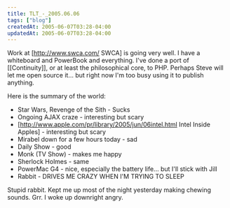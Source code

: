 ```yaml
---
title: TLT_-_2005.06.06
tags: ["blog"]
createdAt: 2005-06-07T03:28-04:00
updatedAt: 2005-06-07T03:28-04:00
---
```


Work at [http://www.swca.com/ SWCA] is going very well. I have a whiteboard and PowerBook and everything. I've done a port of [[Continuity]], or at least the philosophical core, to PHP. Perhaps Steve will let me open source it... but right now I'm too busy using it to publish anything.

Here is the summary of the world:
* Star Wars, Revenge of the Sith - Sucks
* Ongoing AJAX craze - interesting but scary
* [http://www.apple.com/pr/library/2005/jun/06intel.html Intel Inside Apples] - interesting but scary
* Mirabel down for a few hours today - sad
* Daily Show - good
* Monk (TV Show) - makes me happy
* Sherlock Holmes - same
* PowerMac G4 - nice, especially the battery life... but I'll stick with Jill
* Rabbit - DRIVES ME CRAZY WHEN I'M TRYING TO SLEEP

Stupid rabbit. Kept me up most of the night yesterday making chewing sounds. Grr. I woke up downright angry.


